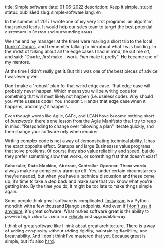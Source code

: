 title: Simple software
date: 01-06-2022
description: Keep it simple, stupid 
status: published
slug: simple-software
lang: en

In the summer of 2017 I wrote one of my very first programs: an algorithm that ranked leads. It would help our sales team to target the best potential customers in Boston and surrounding areas. 

We (me and my manager at the time) were making a short trip to the local [Dunkin' Donuts](https://goo.gl/maps/8nRDzKo9VUaBxXe56), and I remember talking to him about what I was building. In the midst of talking about all the edge cases I had in mind, he cut me off, and said: "Duarte, *first* make it work. *then* make it pretty". He became one of my mentors.

At the time I didn't really get it. But this was one of *the* best pieces of advice I was ever given. 

Don't make a "robust" plan for that weird edge case. That edge case will probably never happen. Which means you will be writing code for something that will most likely not happen (i.e. useless code). Why should you write useless code? You shouldn't. Handle that edge case when it happens, and only *if* it happens.  

Even though words like Agile, SAFe, and LEAN have become nothing  short of *buzzwords*, there's one lesson from the Agile Manifesto that I try to keep in mind: "Responding to change over following a plan". Iterate quickly, and then change your software only when required. 

Writing complex code is not a way of demonstrating technical ability. It has the exact opposite effect. Startups and large Businesses value programs that solve problems. Of course they also value reliability and speed, but do they prefer something slow that works, or something fast that doesn't exist? 

Scheduler, State Machine, Abstract, Controller, Operator. These words always make my complexity alarm go off. Yes, under certain circumstances they're needed, but when you have a technical discussion and these come up, it's time to take a step back and make sure that you know what you're getting into. By the time you do, it might be too late to make things simple again. 

Some people think great software is complicated. [Instagram](https://instagram-engineering.com/types-for-python-http-apis-an-instagram-story-d3c3a207fdb7) is a Python monolith with a few thousand Django endpoints. And even if [I don't use it anymore](/photos), it's great software. What makes software great is the ability to provide high value to users in a [reliable](https://www.gkogan.co/blog/simple-systems/) and upgradable way. 

I think of great software like I think about great architecture.  There is a way of adding complexity without adding rigidity, maintaining flexibility, and breathability. And I don't think I've mastered that yet. Because great is simple, but it's also [hard](https://bigseventravel.com/how-long-to-build-the-pyramids/). 
